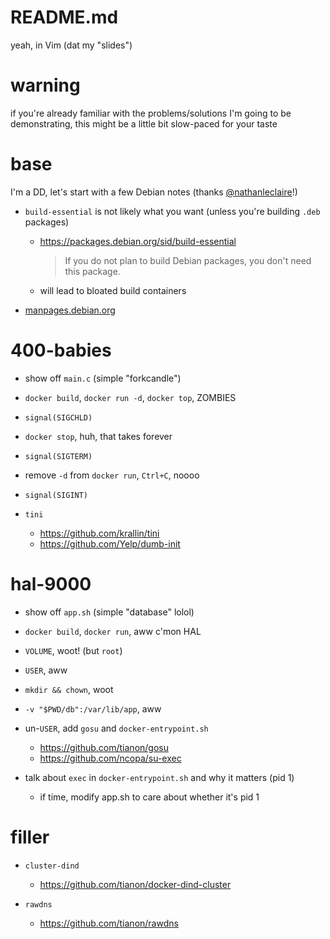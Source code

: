 # README.md

yeah, in Vim (dat my "slides")


# warning

if you're already familiar with the problems/solutions I'm going to be demonstrating, this might be a little bit slow-paced for your taste


# base

I'm a DD, let's start with a few Debian notes (thanks [@nathanleclaire](https://github.com/nathanleclaire)!)

- `build-essential` is not likely what you want (unless you're building `.deb` packages)
  - https://packages.debian.org/sid/build-essential
    > If you do not plan to build Debian packages, you don't need this package.
  - will lead to bloated build containers

- [manpages.debian.org](https://manpages.debian.org)


# 400-babies

- show off `main.c` (simple "forkcandle")

- `docker build`, `docker run -d`, `docker top`, ZOMBIES

- `signal(SIGCHLD)`

- `docker stop`, huh, that takes forever

- `signal(SIGTERM)`

- remove `-d` from `docker run`, `Ctrl+C`, noooo

- `signal(SIGINT)`

- `tini`
  - https://github.com/krallin/tini
  - https://github.com/Yelp/dumb-init


# hal-9000

- show off `app.sh` (simple "database" lolol)

- `docker build`, `docker run`, aww c'mon HAL

- `VOLUME`, woot! (but `root`)

- `USER`, aww

- `mkdir && chown`, woot

- `-v "$PWD/db":/var/lib/app`, aww

- un-`USER`, add `gosu` and `docker-entrypoint.sh`
  - https://github.com/tianon/gosu
  - https://github.com/ncopa/su-exec

- talk about `exec` in `docker-entrypoint.sh` and why it matters (pid 1)
  - if time, modify app.sh to care about whether it's pid 1


# filler

- `cluster-dind`
  - https://github.com/tianon/docker-dind-cluster

- `rawdns`
  - https://github.com/tianon/rawdns

